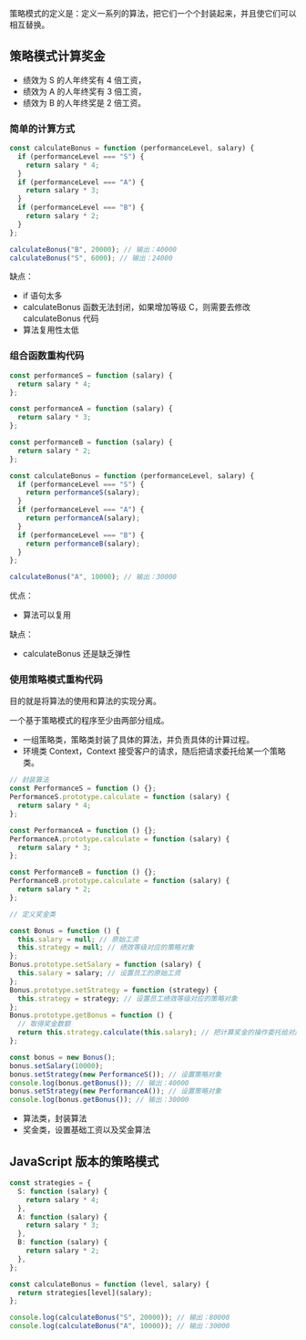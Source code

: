 策略模式的定义是：定义一系列的算法，把它们一个个封装起来，并且使它们可以相互替换。

## 策略模式计算奖金

- 绩效为 S 的人年终奖有 4 倍工资，
- 绩效为 A 的人年终奖有 3 倍工资，
- 绩效为 B 的人年终奖是 2 倍工资。

### 简单的计算方式

```ts
const calculateBonus = function (performanceLevel, salary) {
  if (performanceLevel === "S") {
    return salary * 4;
  }
  if (performanceLevel === "A") {
    return salary * 3;
  }
  if (performanceLevel === "B") {
    return salary * 2;
  }
};

calculateBonus("B", 20000); // 输出：40000
calculateBonus("S", 6000); // 输出：24000
```

缺点：

- if 语句太多
- calculateBonus 函数无法封闭，如果增加等级 C，则需要去修改 calculateBonus 代码
- 算法复用性太低

### 组合函数重构代码

```ts
const performanceS = function (salary) {
  return salary * 4;
};

const performanceA = function (salary) {
  return salary * 3;
};

const performanceB = function (salary) {
  return salary * 2;
};

const calculateBonus = function (performanceLevel, salary) {
  if (performanceLevel === "S") {
    return performanceS(salary);
  }
  if (performanceLevel === "A") {
    return performanceA(salary);
  }
  if (performanceLevel === "B") {
    return performanceB(salary);
  }
};

calculateBonus("A", 10000); // 输出：30000
```

优点：

- 算法可以复用

缺点：

- calculateBonus 还是缺乏弹性

### 使用策略模式重构代码

目的就是将算法的使用和算法的实现分离。

一个基于策略模式的程序至少由两部分组成。

- 一组策略类，策略类封装了具体的算法，并负责具体的计算过程。
- 环境类 Context，Context 接受客户的请求，随后把请求委托给某一个策略类。

```ts
// 封装算法
const PerformanceS = function () {};
PerformanceS.prototype.calculate = function (salary) {
  return salary * 4;
};

const PerformanceA = function () {};
PerformanceA.prototype.calculate = function (salary) {
  return salary * 3;
};

const PerformanceB = function () {};
PerformanceB.prototype.calculate = function (salary) {
  return salary * 2;
};

// 定义奖金类

const Bonus = function () {
  this.salary = null; // 原始工资
  this.strategy = null; // 绩效等级对应的策略对象
};
Bonus.prototype.setSalary = function (salary) {
  this.salary = salary; // 设置员工的原始工资
};
Bonus.prototype.setStrategy = function (strategy) {
  this.strategy = strategy; // 设置员工绩效等级对应的策略对象
};
Bonus.prototype.getBonus = function () {
  // 取得奖金数额
  return this.strategy.calculate(this.salary); // 把计算奖金的操作委托给对应的策略对象
};

const bonus = new Bonus();
bonus.setSalary(10000);
bonus.setStrategy(new PerformanceS()); // 设置策略对象
console.log(bonus.getBonus()); // 输出：40000
bonus.setStrategy(new PerformanceA()); // 设置策略对象
console.log(bonus.getBonus()); // 输出：30000
```

- 算法类，封装算法
- 奖金类，设置基础工资以及奖金算法

## JavaScript 版本的策略模式

```ts
const strategies = {
  S: function (salary) {
    return salary * 4;
  },
  A: function (salary) {
    return salary * 3;
  },
  B: function (salary) {
    return salary * 2;
  },
};

const calculateBonus = function (level, salary) {
  return strategies[level](salary);
};

console.log(calculateBonus("S", 20000)); // 输出：80000
console.log(calculateBonus("A", 10000)); // 输出：30000
```
